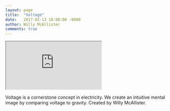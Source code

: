 ```yaml
---
layout: page
title:  "Voltage"
date:   2017-02-13 18:00:00 -0800
author: Willy McAllister
comments: true
--- 
```


<iframe width="{{site.data.video.width}}" height="{{site.data.video.height}}" src="https://www.youtube.com/embed/k9SwNST1eW0?modestbranding=1;controls=1;showinfo=0;rel=0;fs=1"  allowfullscreen></iframe> 

Voltage is a cornerstone concept in electricity. We create an intuitive mental image by comparing voltage to gravity. Created by Willy McAllister.